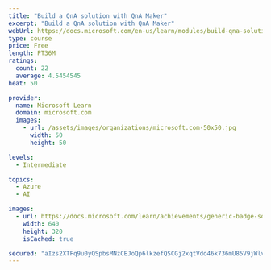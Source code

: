 ```yaml
---
title: "Build a QnA solution with QnA Maker"
excerpt: "Build a QnA solution with QnA Maker"
webUrl: https://docs.microsoft.com/en-us/learn/modules/build-qna-solution-qna-maker/
type: course
price: Free
length: PT36M
ratings:
  count: 22
  average: 4.5454545
heat: 50

provider:
  name: Microsoft Learn
  domain: microsoft.com
  images:
    - url: /assets/images/organizations/microsoft.com-50x50.jpg
      width: 50
      height: 50

levels:
  - Intermediate

topics:
  - Azure
  - AI

images:
  - url: https://docs.microsoft.com/learn/achievements/generic-badge-social.png
    width: 640
    height: 320
    isCached: true

secured: "aIzs2XTFq9u0yQSpbsMNzCEJoQp6lkzefQSCGj2xqtVdo46k736mU85V9jWlvYp+6CjLqKZfEG7IX7wYCJ985DH1aDhgb9wOxyiG5FsKYBEanu/0JZiDV6GPN8W4xxiL16FstXOUPQaMK2aC9nbtdFna81WyzUOGt1pOI/I9ijAfCsQ4JsvkLFpMeWVY/pz1VRwPJDfR/GTt9ckkKj59CV66khuN9CDdYPAvPsI1K5lLpBc+QBWiFNKGDmQtQXLp5txiWXr3mw1p/YFmOStNEKPvElVoLBFyDtLRNzQgx+VZgW7Q5vx4nEcE/nB3FF44p9KAXWkaXMZxCJRm1vSGeqbGVFQ3El4Nd0DWPXXS/RY8IT+qCo7cRVzWfDPl37WEiiQT18V0PHuzW9SLpnvEX0mnvG/Wc/9XN5hs8727Mg4=;GiI7qz60nf9HswdkzckU3w=="
---
```


